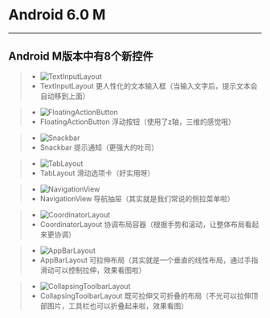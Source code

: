 # Android 6.0 M
---
## Android M版本中有8个新控件
> - ![TextInputLayout](/Resource/AndroidM/androidM_1.jpg)
> - TextInputLayout 更人性化的文本输入框（当输入文字后，提示文本会自动移到上面）

> - ![FloatingActionButton](/Resource/AndroidM/androidM_2.jpg)
> - FloatingActionButton 浮动按钮（使用了z轴，三维的感觉哦）

> - ![Snackbar](/Resource/AndroidM/androidM_3.gif)
> - Snackbar 提示通知（更强大的吐司）

> - ![TabLayout](/Resource/AndroidM/androidM_4.jpg)
> - TabLayout 滑动选项卡（好实用呀）

> - ![NavigationView](/Resource/AndroidM/androidM_5.jpg)
> - NavigationView 导航抽屉（其实就是我们常说的侧拉菜单啦）

> - ![CoordinatorLayout](/Resource/AndroidM/androidM_6.gif)
> - CoordinatorLayout 协调布局容器（根据手势和滚动，让整体布局看起来更协调）

> - ![AppBarLayout](/Resource/AndroidM/androidM_7.gif)
> - AppBarLayout 可拉伸布局（其实就是一个垂直的线性布局，通过手指滑动可以控制拉伸，效果看图啦）

> - ![CollapsingToolbarLayout](/Resource/AndroidM/androidM_8.gif)
> - CollapsingToolbarLayout 既可拉伸又可折叠的布局（不光可以拉伸顶部图片，工具栏也可以折叠起来啦，效果看图）
